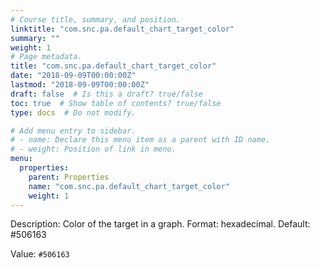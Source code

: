 ```yaml
---
# Course title, summary, and position.
linktitle: "com.snc.pa.default_chart_target_color"
summary: ""
weight: 1
# Page metadata.
title: "com.snc.pa.default_chart_target_color"
date: "2018-09-09T00:00:00Z"
lastmod: "2018-09-09T00:00:00Z"
draft: false  # Is this a draft? true/false
toc: true  # Show table of contents? true/false
type: docs  # Do not modify.

# Add menu entry to sidebar.
# - name: Declare this menu item as a parent with ID name.
# - weight: Position of link in menu.
menu:
  properties:
    parent: Properties
    name: "com.snc.pa.default_chart_target_color"
    weight: 1
---
```


Description: Color of the target in a graph. Format: hexadecimal. Default: #506163


Value: `#506163`